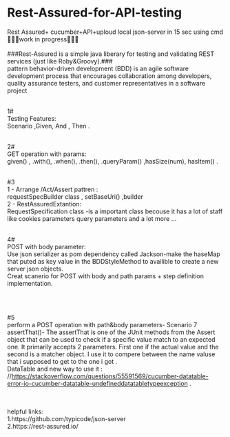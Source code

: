 # Rest-Assured-for-API-testing
Rest Assured+ cucumber+API+uploud local json-server in 15 sec using cmd</br>
🚧🚧🚧work in progress🚧🚧🚧</br></br>
###Rest-Assured is a simple java liberary for testing and validating REST services (just like Roby&Groovy).###</br>
pattern behavior-driven development (BDD) is an agile software development process that encourages collaboration among developers, quality assurance testers, and customer representatives in a software project
</br>
</br>

1# </br>
Testing Features:</br>
Scenario ,Given, And , Then . 
</br>
</br>

2# </br>
GET operation with params:</br>
given() , .with(), .when(), .then(), .queryParam() ,hasSize(num), hasItem() .
</br></br>

#3</br>
   1 - Arrange /Act/Assert pattren :</br>
requestSpecBuilder class , setBaseUri() ,builder</br>
   2 - RestAssuredExtantion:</br>
   RequestSpecification class -is a important class becouse it has a lot of staff like cookies parameters query parameters and a lot more ... 
   </br></br>
   
   4# </br>
POST with body parameter:</br>
Use json serializer as pom dependency called Jackson-make the haseMap that puted as key value in the BDDStyleMethod to availible to create a new server json objects.</br>
Creat scanerio for POST with body and path params + step definition implementation. </br>
<!-- PAY ATTENTION!!! TO DELETE THE DEFULD <SCOP> THAT COMES WITH THAT OR THERE WILL BE
  DIFFICULT TO IMPORT JAVA's OTHER CLASSES !!!! (according to :https://stackoverflow.com/questions/58515714/the-import-io-restassured-restassured-cannot-be-resolved )  -->
      
</br></br>

#5</br>
perform a POST operation with path&body parameters- Scenario 7</br>
assertThat()- The assertThat is one of the JUnit methods from the Assert object that can be used to
        check if a specific value match to an expected one. It primarily accepts 2 parameters.
        First one if the actual value and the second is a matcher object. I use it to compere between the name valuse that i supposed to get to the one i got . </br>
DataTable and new way to use it :  //https://stackoverflow.com/questions/55591569/cucumber-datatable-error-io-cucumber-datatable-undefineddatatabletypeexception .
        
   


</br>
</br>
helpful links: </br>
1.https://github.com/typicode/json-server</br>
2.https://rest-assured.io/


